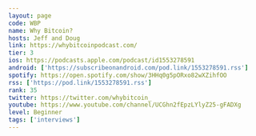 ```yaml
---
layout: page
code: WBP
name: Why Bitcoin?
hosts: Jeff and Doug
link: https://whybitcoinpodcast.com/
tier: 3
ios: https://podcasts.apple.com/podcast/id1553278591
android: ['https://subscribeonandroid.com/pod.link/1553278591.rss']
spotify: https://open.spotify.com/show/3HHq0g5pORxo82wXZihfOO
rss: ['https://pod.link/1553278591.rss']
rank: 35
twitter: https://twitter.com/whybitcoin_
youtube: https://www.youtube.com/channel/UCGhn2fEpzLYlyZ25-gFADXg
level: Beginner
tags: ['interviews']
---
```


